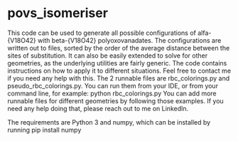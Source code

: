 # povs_isomeriser
This code can be used to generate all possible configurations of alfa-{V18O42} with beta-{V18O42} polyoxovanadates. The configurations are written out to files, sorted by the order of the average distance between the sites of substitution.   It can also be easily extended to solve for other geometries, as the underlying utilities are fairly generic. The code contains instructions on how to apply it to different situations. Feel free to contact me if you need any help with this.
The 2 runnable files are rbc_colorings.py and pseudo_rbc_colorings.py. You can run them from your IDE, or from your command line, for example:
python rbc_colorings.py
You can add more runnable files for different geometries by following those examples. If you need any help doing that, please reach out to me on LinkedIn.

The requirements are Python 3 and numpy, which can be installed by running pip install numpy
